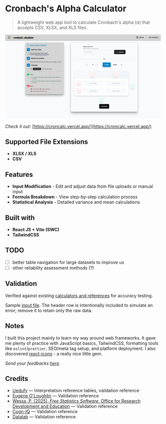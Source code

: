 # Cronbach's Alpha Calculator

> A lightweight web app tool to calculate Cronbach's alpha (α) that accepts CSV, XLSX, and XLS files.

<p align="center">
 <img src="lp.png" alt="comparison image" />
</p>

*Check it out:* [https://croncalc.vercel.app/](https://croncalc.vercel.app/)

## Supported File Extensions

- **XLSX / XLS**
- **CSV**

## Features

- **Input Modification** - Edit and adjust data from file uploads or manual input
- **Formula Breakdown** - View step-by-step calculation process
- **Statistical Analysis** - Detailed variance and mean calculations

## Built with

- **React JS + Vite (SWC)**
- **TailwindCSS**

## TODO

- [ ] better table navigation for large datasets to improve ux
- [ ] other reliability assessment methods (?)

## Validation

Verified against existing <a href="https://www.canva.com/design/DAGv_1uZTjU/5WjqaU-uwj2cLHTULlKvFQ/view?utm_content=DAGv_1uZTjU&utm_campaign=designshare&utm_medium=link2&utm_source=uniquelinks&utlId=ha097b70846" target="_blank" rel="noopener noreferrer">calculators and references</a> for accuracy testing.

Sample [input file](./sample.xlsx). The header row is intentionally included to simulate an error; remove it to retain only the raw data.

## Notes

I built this project mainly to learn my way around web frameworks. It gave me plenty of practice with JavaScript basics, TailwindCSS, formatting tools like `eslint`/`prettier`, SEO/meta tag setup, and platform deployment. I also discovered [react-icons](https://react-icons.github.io/react-icons/) - a really nice little gem. 

*Send your feedbacks <a href="https://tally.so/r/m6BXP5" target="_blank" rel="noopener noreferrer">here</a>.*

## Credits

- [Uedufy](https://uedufy.com/how-to-calculate-cronbachs-alpha-in-excel/) — Interpretation reference tables, validation reference
- [Eugene O'Loughlin](https://youtu.be/Hgf22LMcOHc) — Validation reference  
- [Wessa, P. (2025), *Free Statistics Software*, Office for Research Development and Education](https://www.wessa.net/rwasp_cronbach.wasp#cite) — Validation reference  
- [Cogn-IQ](https://www.cogn-iq.org/statistical-tools/cronbach-alpha.html) — Validation reference  
- [Datalab](https://datatab.net/statistics-calculator/reliability-analysis/cronbachs-alpha-calculator?example=Cronbachs_Alpha) — Validation reference  


